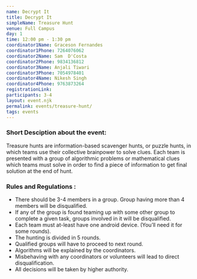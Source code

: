 ```yaml
---
name: Decrypt It
title: Decrypt It
simpleName: Treasure Hunt
venue: Full Campus
day: 1
time: 12:00 pm - 1:30 pm
coordinator1Name: Graceson Fernandes
coordinator1Phone: 7264076062
coordinator2Name: Sam  D'Costa
coordinator2Phone: 9834136812
coordinator3Name: Anjali Tiwari
coordinator3Phone: 7054978401
coordinator4Name: Nikesh Singh
coordinator4Phone: 9763873264
registrationLink:
participants: 3-4
layout: event.njk
permalink: events/treasure-hunt/
tags: events
---
```


### Short Desciption about the event:

Treasure hunts are information-based scavenger hunts, or puzzle hunts, in which teams use their collective brainpower to solve clues. Each team is presented with a group of algorithmic problems or mathematical clues which teams must  solve in order to find a piece of information to get final solution at the end of hunt. 

### Rules and Regulations :

- There should be 3-4 members in a group. Group having more than 4 members will be disqualified. 
- If any of the group is found teaming up with some other group to complete a given  task, groups involved in it will be disqualified. 
- Each team must at-least have one android device. (You’ll need it for some rounds). 
- The hunting is divided in 5 rounds. 
- Qualified groups will have to proceed to next round. 
- Algorithms will be explained by the coordinators. 
- Misbehaving with any coordinators or volunteers will lead to direct disqualification.  
- All decisions will be taken by higher authority.